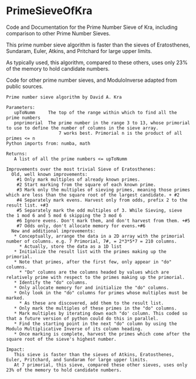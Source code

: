 # PrimeSieveOfKra
Code and Documentation for the Prime Number Sieve of Kra, including comparison to other Prime Number Sieves.

This prime number sieve algorithm is faster than the sieves of  Eratosthenes, Sundaram, Euler, Atkins, and Pritchard for large upper limits.

As typically used, this algorithm, compared to these others, uses only 23% of the memory to hold candidate numbers.

Code for other prime number sieves, and ModuloInverse adapted from public sources.

    Prime number sieve algorithm by David A. Kra 	
    
    Parameters: 
       upToNumm     The top of the range within which to find all the prime numbers
       pnprimorial  The prime number in the range 3 to 13, whose primorial to use to define the number of columns in the sieve array.
                        7 works best. Primorial n is the product of all primes <= n
    Python imports from: numba, math

    Returns:
       A list of all the prime numbers <= upToNumm
    
    Improvements over the most trivial Sieve of Eratosthenes:
      Old, well known improvements:
		#1 Only mark multiples of already known primes.
		#2 Start marking from the square of each known prime.
		#3 Mark only the multiples of sieving primes, meaning those primes which are less than the square root of the largest candidate. + #2
		#4 Separately mark evens. Harvest only from odds, prefix 2 to the result list. +#3
		#5 Separately mark the odd multiples of 3. While Sieving, sieve the 1 mod 6 and 5 mod 6 skipping the 3 mod 6
		#6 Ignore evens. Don't mark them, and don't harvest from them. +#5
		#7 Odds only, don't allocate memory for evens.+#6
      New and additional improvements: 
       * Conceptually, arrange the data in a 2D array with the primorial number of columns. e.g. 7 Primorial, 7#, = 2*3*5*7 = 210 columns.
         * Actually, store the data as a 1D list
       * Initialize the result list with the primes making up the primorial.
       * Note that primes, after the first few, only appear in "do" columns.
         * "Do" columns are the columns headed by values which are relatively prime with respect to the primes making up the primorial.
       * Identify the "do" columns. 
       * Only allocate memory for and initialize the "do" columns. 
       * Only look in the "do" columns for primes whose multiples must be marked.
         * As these are discovered, add them to the result list.
       * Only mark the multiples of these primes in the "do" columns.
       * Mark multiples by iterating down each "do' column. This coded so that a future version of python could do this in parallel.
       * Find the starting point in the next "do" column by using the Modulo Multiplicative Inverse of its column heading.
       * Once marking is complete, harvest the primes which come after the square root of the sieve's highest number. 
       
    Impact:
       This sieve is faster than the sieves of Atkins, Eratosthenes, Euler, Pritchard, and Sundaram for large upper limits.
       At 7 primorial, this sieve, compared these other sieves, uses only 23% of the memory to hold candidate numbers.

